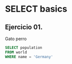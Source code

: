 
# SELECT basics

## Ejercicio 01.

Gato perro

```sql
SELECT population 
FROM world
WHERE name = 'Germany'
```
